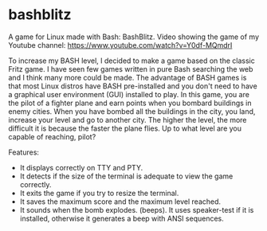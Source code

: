 # bashblitz
A game for Linux made with Bash: BashBlitz.
Video showing the game of my Youtube channel: https://www.youtube.com/watch?v=Y0df-MQmdrI

To increase my BASH level, I decided to make a game based on the classic Fritz game. I have seen few games written in pure Bash searching the web and I think many more could be made. The advantage of BASH games is that most Linux distros have BASH pre-installed and you don't need to have a graphical user environment (GUI) installed to play.
In this game, you are the pilot of a fighter plane and earn points when you bombard buildings in enemy cities. When you have bombed all the buildings in the city, you land, increase your level and go to another city.
The higher the level, the more difficult it is because the faster the plane flies. Up to what level are you capable of reaching, pilot?

Features:
- It displays correctly on TTY and PTY.
- It detects if the size of the terminal is adequate to view the game correctly.
- It exits the game if you try to resize the terminal.
- It saves the maximum score and the maximum level reached.
- It sounds when the bomb explodes. (beeps). It uses speaker-test if it is installed, otherwise it generates a beep with ANSI sequences.
